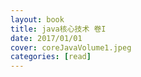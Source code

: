 ```yaml
---
layout: book
title: java核心技术 卷I
date: 2017/01/01
cover: coreJavaVolume1.jpeg
categories: [read]
---
```

